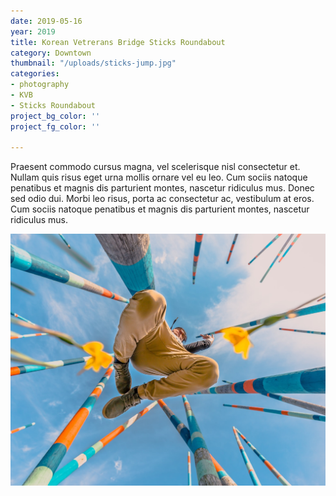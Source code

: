 ```yaml
---
date: 2019-05-16
year: 2019
title: Korean Vetrerans Bridge Sticks Roundabout
category: Downtown
thumbnail: "/uploads/sticks-jump.jpg"
categories:
- photography
- KVB
- Sticks Roundabout
project_bg_color: ''
project_fg_color: ''

---
```

Praesent commodo cursus magna, vel scelerisque nisl consectetur et. Nullam quis risus eget urna mollis ornare vel eu leo. Cum sociis natoque penatibus et magnis dis parturient montes, nascetur ridiculus mus. Donec sed odio dui. Morbi leo risus, porta ac consectetur ac, vestibulum at eros. Cum sociis natoque penatibus et magnis dis parturient montes, nascetur ridiculus mus.

![](/uploads/sticks-jump.jpg)